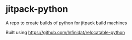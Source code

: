 # jitpack-python

A repo to create builds of python for jitpack build machines

Built using https://github.com/Infinidat/relocatable-python
